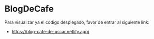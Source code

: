 # BlogDeCafe
Para visualizar ya el codigo desplegado, favor de entrar al siguiente link:
- https://blog-cafe-de-oscar.netlify.app/
